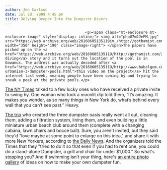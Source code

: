 ```yaml
---
author: Jen Carlson
date: Jul 20, 2009 4:45 pm
title: Delving Deeper Into the Dumpster Divers
---
```


	
										<p><span class="mt-enclosure mt-enclosure-image" style="display: inline;"> <img alt="phpU7m2JePM.jpg" src="https://web.archive.org/web/20160605135119im_/http://gothamist.com/attachments/arts_jen/phpU7m2JePM.jpg" width="350" height="190" class="image-right"> </span>The papers have picked up on the <a href="https://web.archive.org/web/20160605135119/http://gothamist.com/2009/07/08/summer_in_the_burg_dumpster_diving.php">dumpster diving</a> story and it turns out the location of the pool is in Gowanus. The address was actually decoded after <a href="https://web.archive.org/web/20160605135119/http://www.babelgum.com/3022110/new-urbanism-3-dumpster-pools.html">this video on the project</a> hit the internet last week, meaning people have been coming by and trying to sneak a peak at the private pools.</p>

<p><a href="https://web.archive.org/web/20160605135119/http://www.nytimes.com/2009/07/20/arts/design/20pool.html?_r=1&amp;partner=rss&amp;emc=rss">The NY Times</a> talked to a few lucky ones who have received a private invite to swing by. One woman who took a moonlit dip told them, &#x201C;It&#x2019;s amazing. It makes you wonder, as so many things in New York do, what&#x2019;s behind every wall that you can&#x2019;t see past.&#x201D; Heavy.</p>

<p><a href="https://web.archive.org/web/20160605135119/http://macro-sea.com/main.asp">The trio</a> who created the three dumpster oasis really went all out, cleaning them, adding a filtration system, lining them, and even building a little miniature urban beach club around them (complete with a changing cabana, lawn chairs and bocce ball). Sure, you aren&apos;t invited, but they said they&apos;d &quot;love maybe at some point to enlarge on this idea,&quot; and share it with more New Yorkers, according to <a href="https://web.archive.org/web/20160605135119/http://www.nydailynews.com/ny_local/2009/07/18/2009-07-18_dumpster_diving_youll_love_brooklyn_artists_transform_trash_bins_into_swimming_o.html">the Daily News</a>. And the organizers told the Times that they &quot;tried to do it so that even if you had to rent one, you could do a stand-alone Dumpster, a grill and chair for under $1,000.&#x201D; So what&apos;s stopping you? And if swimming isn&apos;t your thing, here&apos;s <a href="https://web.archive.org/web/20160605135119/http://www.oliverbishopyoung.co.uk/conversions.html">an entire photo gallery</a> of ideas on how to make your own dumpster fun.</p>					
										
									
				